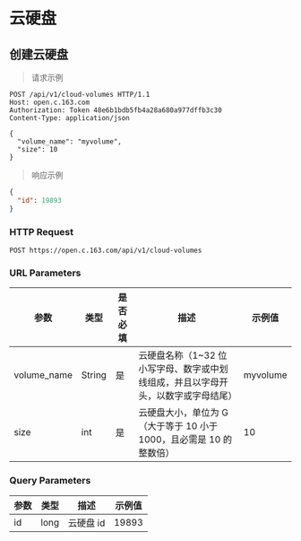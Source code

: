 # 云硬盘

## 创建云硬盘

> 请求示例

```http
POST /api/v1/cloud-volumes HTTP/1.1
Host: open.c.163.com
Authorization: Token 48e6b1bdb5fb4a28a680a977dffb3c30
Content-Type: application/json

{
  "volume_name": "myvolume",
  "size": 10
}
```


> 响应示例

```json
{
  "id": 19893
}
```



### HTTP Request

`POST https://open.c.163.com/api/v1/cloud-volumes`

### URL Parameters

|     参数    |  类型  | 是否必填 |                                           描述                                          |  示例值  |
|-------------|--------|----------|-----------------------------------------------------------------------------------------|----------|
| volume_name | String | 是       |  云硬盘名称（1~32 位小写字母、数字或中划线组成，并且以字母开头，以数字或字母结尾） | myvolume |
| size        | int    | 是       | 云硬盘大小，单位为 G（大于等于 10 小于 1000，且必需是 10 的整数倍）             | 10       |



### Query Parameters

| 参数 | 类型 |    描述   | 示例值 |
|------|------|-----------|--------|
| id   | long | 云硬盘 id |  19893 |
